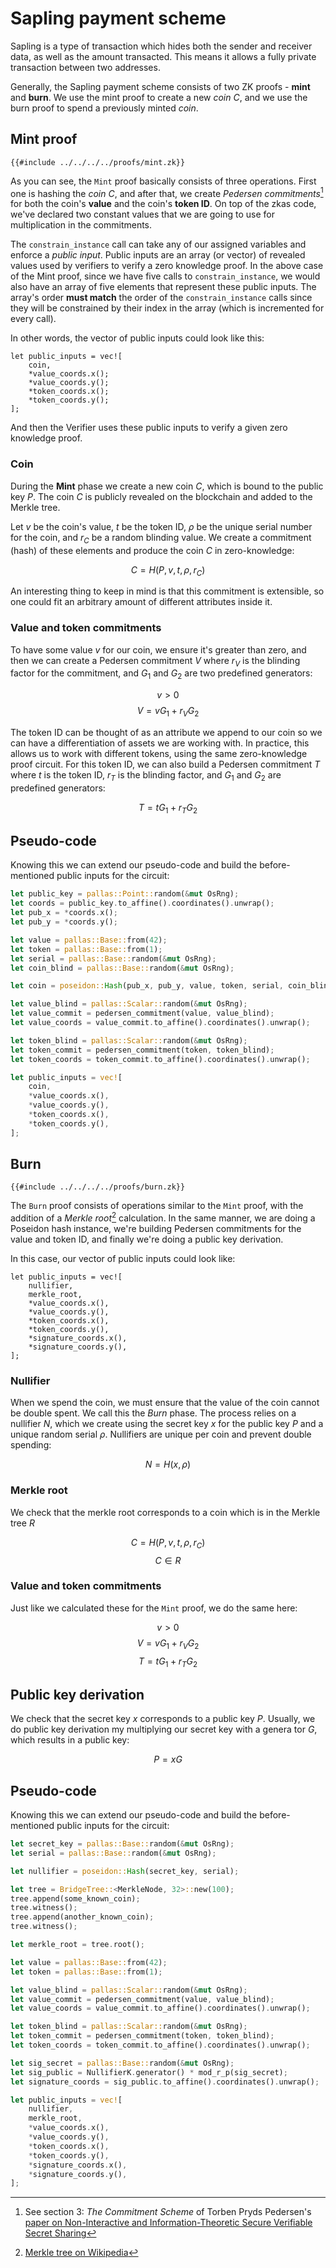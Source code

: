 # Sapling payment scheme

Sapling is a type of transaction which hides both the sender and
receiver data, as well as the amount transacted. This means it allows
a fully private transaction between two addresses.

Generally, the Sapling payment scheme consists of two ZK proofs -
**mint** and **burn**. We use the mint proof to create a new _coin_
$C$, and we use the burn proof to spend a previously minted _coin_.

## Mint proof

```
{{#include ../../../../proofs/mint.zk}}
```

As you can see, the `Mint` proof basically consists of three
operations.  First one is hashing the _coin_ $C$, and after that,
we create _Pedersen commitments_[^1] for both the coin's **value**
and the coin's **token ID**. On top of the zkas code, we've declared
two constant values that we are going to use for multiplication in
the commitments.

The `constrain_instance` call can take any of our assigned variables
and enforce a _public input_. Public inputs are an array (or vector)
of revealed values used by verifiers to verify a zero knowledge
proof. In the above case of the Mint proof, since we have five calls to
`constrain_instance`, we would also have an array of five elements that
represent these public inputs. The array's order **must match** the
order of the `constrain_instance` calls since they will be constrained
by their index in the array (which is incremented for every call).

In other words, the vector of public inputs could look like this:

```
let public_inputs = vec![
    coin,
    *value_coords.x();
    *value_coords.y();
    *token_coords.x();
    *token_coords.y();
];
```

And then the Verifier uses these public inputs to verify a given zero
knowledge proof.

### Coin

During the **Mint** phase we create a new coin $C$, which is bound
to the public key $P$. The coin $C$ is publicly revealed on the
blockchain and added to the Merkle tree.

Let $v$ be the coin's value, $t$ be the token ID, $\rho$ be the unique
serial number for the coin, and $r_C$ be a random blinding value. We
create a commitment (hash) of these elements and produce the coin $C$
in zero-knowledge:

$$ C = H(P, v, t, \rho, r_C)$$

An interesting thing to keep in mind is that this commitment is
extensible, so one could fit an arbitrary amount of different
attributes inside it.

### Value and token commitments

To have some value $v$ for our coin, we ensure it's greater than
zero, and then we can create a Pedersen commitment $V$ where $r_V$
is the blinding factor for the commitment, and $G_1$ and $G_2$ are
two predefined generators:

$$ v > 0 $$
$$ V = vG_1 + r_VG_2 $$

The token ID can be thought of as an attribute we append to our coin
so we can have a differentiation of assets we are working with. In
practice, this allows us to work with different tokens, using the
same zero-knowledge proof circuit. For this token ID, we can also
build a Pedersen commitment $T$ where $t$ is the token ID, $r_T$
is the blinding factor, and $G_1$ and $G_2$ are predefined generators:

$$ T = tG_1 + r_TG_2 $$

## Pseudo-code

Knowing this we can extend our pseudo-code and build the
before-mentioned public inputs for the circuit:

```rust
let public_key = pallas::Point::random(&mut OsRng);
let coords = public_key.to_affine().coordinates().unwrap();
let pub_x = *coords.x();
let pub_y = *coords.y();

let value = pallas::Base::from(42);
let token = pallas::Base::from(1);
let serial = pallas::Base::random(&mut OsRng);
let coin_blind = pallas::Base::random(&mut OsRng);

let coin = poseidon::Hash(pub_x, pub_y, value, token, serial, coin_blind);

let value_blind = pallas::Scalar::random(&mut OsRng);
let value_commit = pedersen_commitment(value, value_blind);
let value_coords = value_commit.to_affine().coordinates().unwrap();

let token_blind = pallas::Scalar::random(&mut OsRng);
let token_commit = pedersen_commitment(token, token_blind);
let token_coords = token_commit.to_affine().coordinates().unwrap();

let public_inputs = vec![
    coin,
    *value_coords.x(),
    *value_coords.y(),
    *token_coords.x(),
    *token_coords.y(),
];
```


## Burn

```
{{#include ../../../../proofs/burn.zk}}
```

The `Burn` proof consists of operations similar to the `Mint` proof,
with the addition of a _Merkle root_[^2] calculation. In the same
manner, we are doing a Poseidon hash instance, we're building Pedersen
commitments for the value and token ID, and finally we're doing a
public key derivation.

In this case, our vector of public inputs could look like:

```
let public_inputs = vec![
    nullifier,
    merkle_root,
    *value_coords.x(),
    *value_coords.y(),
    *token_coords.x(),
    *token_coords.y(),
    *signature_coords.x(),
    *signature_coords.y(),
];
```

### Nullifier

When we spend the coin, we must ensure that the value of the coin
cannot be double spent. We call this the _Burn_ phase. The process
relies on a nullifier $N$, which we create using the secret key $x$
for the public key $P$ and a unique random serial $\rho$. Nullifiers
are unique per coin and prevent double spending:

$$ N = H(x, \rho) $$


### Merkle root

We check that the merkle root corresponds to a coin which is in the
Merkle tree $R$

$$ C = H(P, v, t, \rho, r_C) $$
$$ C \in R $$

### Value and token commitments

Just like we calculated these for the `Mint` proof, we do the same
here:

$$ v > 0 $$
$$ V = vG_1 + r_VG_2 $$
$$ T = tG_1 + r_TG_2 $$


## Public key derivation

We check that the secret key $x$ corresponds to a public key $P$.
Usually, we do public key derivation my multiplying our secret key
with a genera tor $G$, which results in a public key:

$$ P = xG $$


## Pseudo-code

Knowing this we can extend our pseudo-code and build the
before-mentioned public inputs for the circuit:

```rust
let secret_key = pallas::Base::random(&mut OsRng);
let serial = pallas::Base::random(&mut OsRng);

let nullifier = poseidon::Hash(secret_key, serial);

let tree = BridgeTree::<MerkleNode, 32>::new(100);
tree.append(some_known_coin);
tree.witness();
tree.append(another_known_coin);
tree.witness();

let merkle_root = tree.root();

let value = pallas::Base::from(42);
let token = pallas::Base::from(1);

let value_blind = pallas::Scalar::random(&mut OsRng);
let value_commit = pedersen_commitment(value, value_blind);
let value_coords = value_commit.to_affine().coordinates().unwrap();

let token_blind = pallas::Scalar::random(&mut OsRng);
let token_commit = pedersen_commitment(token, token_blind);
let token_coords = token_commit.to_affine().coordinates().unwrap();

let sig_secret = pallas::Base::random(&mut OsRng);
let sig_public = NullifierK.generator() * mod_r_p(sig_secret);
let signature_coords = sig_public.to_affine().coordinates().unwrap();

let public_inputs = vec![
    nullifier,
    merkle_root,
    *value_coords.x(),
    *value_coords.y(),
    *token_coords.x(),
    *token_coords.y(),
    *signature_coords.x(),
    *signature_coords.y(),
];
```


[^1]: See section 3: _The Commitment Scheme_ of Torben Pryds Pedersen's
    [paper on Non-Interactive and
    Information-Theoretic Secure Verifiable Secret
    Sharing](https://link.springer.com/content/pdf/10.1007%2F3-540-46766-1_9.pdf)

[^2]: [Merkle tree on Wikipedia](https://en.wikipedia.org/wiki/Merkle_tree)
